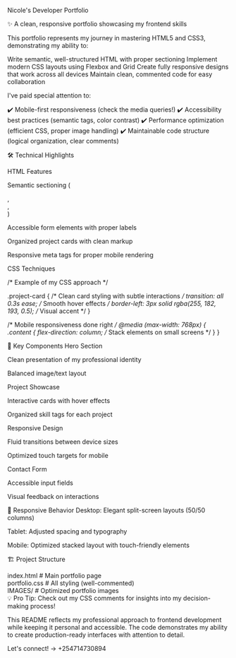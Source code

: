 Nicole's Developer Portfolio

✨ A clean, responsive portfolio showcasing my frontend skills

This portfolio represents my journey in mastering HTML5 and CSS3, demonstrating my ability to:

Write semantic, well-structured HTML with proper sectioning
Implement modern CSS layouts using Flexbox and Grid
Create fully responsive designs that work across all devices
Maintain clean, commented code for easy collaboration

I've paid special attention to:

✔️ Mobile-first responsiveness (check the media queries!)
✔️ Accessibility best practices (semantic tags, color contrast)
✔️ Performance optimization (efficient CSS, proper image handling)
✔️ Maintainable code structure (logical organization, clear comments)

🛠 Technical Highlights

HTML Features

Semantic sectioning (<section>, <article>, <nav>)

Accessible form elements with proper labels

Organized project cards with clean markup

Responsive meta tags for proper mobile rendering

CSS Techniques

/* Example of my CSS approach */

.project-card {
  /* Clean card styling with subtle interactions */
  transition: all 0.3s ease; /* Smooth hover effects */
  border-left: 3px solid rgba(255, 182, 193, 0.5); /* Visual accent */
}

/* Mobile responsiveness done right */
@media (max-width: 768px) {
  .content {
    flex-direction: column; /* Stack elements on small screens */
  }
}

🌟 Key Components
Hero Section

Clean presentation of my professional identity

Balanced image/text layout

Project Showcase

Interactive cards with hover effects

Organized skill tags for each project

Responsive Design

Fluid transitions between device sizes

Optimized touch targets for mobile

Contact Form

Accessible input fields

Visual feedback on interactions

📱 Responsive Behavior
Desktop: Elegant split-screen layouts (50/50 columns)

Tablet: Adjusted spacing and typography

Mobile: Optimized stacked layout with touch-friendly elements

🏗 Project Structure

index.html          # Main portfolio page  
portfolio.css       # All styling (well-commented)  
IMAGES/             # Optimized portfolio images  
💡 Pro Tip: Check out my CSS comments for insights into my decision-making process!

This README reflects my professional approach to frontend development while keeping it personal and accessible. The code demonstrates my ability to create production-ready interfaces with attention to detail.

Let's connect! → +254714730894
